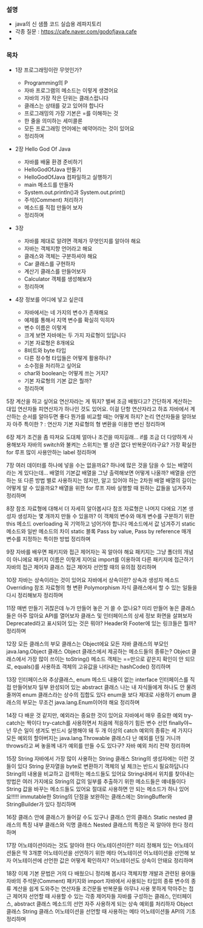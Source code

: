 ### 설명
- java의 신 샘플 코드 실습용 레파지토리
- 각종 질문 : https://cafe.naver.com/godofjava.cafe
- 

### 목차
- 1장 프로그래밍이란 무엇인가?
  - Programming의 P
  - 자바 프로그램의 메소드는 이렇게 생겼어요
  - 자바의 가장 작은 단위는 클래스랍니다
  - 클래스는 상태를 갖고 있어야 합니다
  - 프로그래밍의 가장 기본은 =를 이해하는 것
  - 한 줄을 의미하는 세미콜론
  - 모든 프로그래밍 언어에는 예약어라는 것이 있어요
  - 정리하며

- 2장 Hello God Of Java
  - 자바를 배울 환경 준비하기
  - HelloGodOfJava 만들기
  - HelloGodOfJava 컴파일하고 실행하기
  - main 메소드를 만들자
  - System.out.println()과 System.out.print()
  - 주석(Comment) 처리하기
  - 메소드를 직접 만들어 보자
  - 정리하며

 - 3장 
   - 자바를 제대로 알려면 객체가 무엇인지를 알아야 해요
   - 자바는 객체지향 언어라고 해요
   - 클래스와 객체는 구분하셔야 해요
   - Car 클래스를 구현하자
   - 계산기 클래스를 만들어보자
   - Calculator 객체를 생성해보자
   - 정리하며

 - 4장 정보를 어디에 넣고 싶은데
   - 자바에서는 네 가지의 변수가 존재해요
   - 예제를 통해서 지역 변수를 확실히 익히자
   - 변수 이름은 이렇게
   - 크게 보면 자바에는 두 가지 자료형이 있답니다
   - 기본 자료형은 8개에요
   - 8비트와 byte 타입
   - 다른 정수형 타입들은 어떻게 활용하나?
   - 소수점을 처리하고 싶어요
   - char와 boolean는 어떻게 쓰는 거지?
   - 기본 자료형의 기본 값은 뭘까?
   - 정리하며

5장 계산을 하고 싶어요
연산자라는 게 뭐지? 벌써 조금 배웠다고?
간단하게 계산하는 대입 연산자들
피연산자가 하나인 것도 있어요. 이걸 단항 연산자라고 하죠
자바에서 계산하는 순서를 알아두면 좋다
뭔가를 비교할 때는 어떻게 하지?
논리 연산자들을 알아보자
아주 특이한 ? : 연산자
기본 자료형의 형 변환을 이용한 변신
정리하며

6장 제가 조건을 좀 따져요
도대체 얼마나 조건을 따지길래…
if를 조금 더 다양하게 사용해보자
자바의 switch와 불켜는 스위치는 별 상관 없다
반복문이라구요?
가장 확실한 for 루프
많이 사용안하는 label
정리하며

7장 여러 데이터를 하나에 넣을 수는 없을까요?
하나에 많은 것을 담을 수 있는 배열이라는 게 있다는데…
배열의 기본값
배열을 그냥 출력해보면 어떻게 나올까?
배열을 선언하는 또 다른 방법
별로 사용하지는 않지만, 알고 있어야 하는 2차원 배열
배열의 길이는 어떻게 알 수 있을까요?
배열을 위한 for 루프
자바 실행할 때 원하는 값들을 넘겨주자
정리하며

8장 참조 자료형에 대해서 더 자세히 알아봅시다
참조 자료형은 나머지 다에요
기본 생성자
생성자는 몇 개까지 만들 수 있을까?
이 객체의 변수와 매개 변수를 구분하기 위한 this
메소드 overloading
꼭 기억하고 넘어가야 합니다
메소드에서 값 넘겨주기
static 메소드와 일반 메소드의 차이
static 블록
Pass by value, Pass by reference
매개 변수를 지정하는 특이한 방법
정리하며

9장 자바를 배우면 패키지와 접근 제어자는 꼭 알아야 해요
패키지는 그냥 폴더의 개념이 아니에요
패키지 이름은 이렇게 지어요
import를 이용하여 다른 패키지에 접근하기
자바의 접근 제어자
클래스 접근 제어자 선언할 때의 유의점
정리하며

10장 자바는 상속이라는 것이 있어요
자바에서 상속이란?
상속과 생성자
메소드 Overriding
참조 자료형의 형 변환
Polymorphism
자식 클래스에서 할 수 있는 일들을 다시 정리해보자
정리하며

11장 매번 만들기 귀찮은데 누가 만들어 놓은 거 쓸 수 없나요?
미리 만들어 놓은 클래스들은 아주 많아요
API를 열어보자
클래스 및 인터페이스의 상세 정보 화면을 살펴보자
Deprecated라고 표시되어 있는 것은 뭐야?
Header와 Footer에 있는 링크들은 뭘까?
정리하며

12장 모든 클래스의 부모 클래스는 Object에요
모든 자바 클래스의 부모인 java.lang.Object 클래스
Object 클래스에서 제공하는 메소드들의 종류는?
Object 클래스에서 가장 많이 쓰이는 toString() 메소드
객체는 ==만으로 같은지 확인이 안 되므로, equals()를 사용하죠
객체의 고유값을 나타내는 hashCode()
정리하며

13장 인터페이스와 추상클래스, enum
메소드 내용이 없는 interface
인터페이스를 직접 만들어보자
일부 완성되어 있는 abstract 클래스
나는 내 자식들에게 하나도 안 물려 줄꺼여
enum 클래스라는 상수의 집합도 있다
enum을 보다 제대로 사용하기
enum 클래스의 부모는 무조건 java.lang.Enum이어야 해요
정리하며

14장 다 배운 것 같지만, 예외라는 중요한 것이 있어요
자바에서 매우 중요한 예외
try-catch는 짝이다
try-catch를 사용하면서 처음에 적응하기 힘든 변수 선언
finally야~ 넌 무슨 일이 생겨도 반드시 실행해야 돼
두 개 이상의 catch
예외의 종류는 세 가지다
모든 예외의 할아버지는 java.lang.Throwable 클래스다
난 예외를 던질 거니까 throws라고 써 놓을께
내가 예외를 만들 수도 있다구?
자바 예외 처리 전략
정리하며

15장 String
자바에서 가장 많이 사용하는 String 클래스
String의 생성자에는 이런 것들이 있다
String 문자열을 byte로 변환하기
객체의 널 체크는 반드시 필요하답니다
String의 내용을 비교하고 검색하는 메소드들도 있어요
String내에서 위치를 찾아내는 방법은 여러 가지에요
String의 값의 일부를 추출하기 위한 메소드들은 얘네들이다
String 값을 바꾸는 메소드들도 있어요
절대로 사용하면 안 되는 메소드가 하나 있어요!!!!!
immutable한 String의 단점을 보완하는 클래스에는 StringBuffer와 StringBuilder가 있다
정리하며

16장 클래스 안에 클래스가 들어갈 수도 있구나
클래스 안의 클래스
Static nested 클래스의 특징
내부 클래스와 익명 클래스
Nested 클래스의 특징은 꼭 알아야 한다
정리하며

17장 어노테이션이라는 것도 알아야 한다
어노테이션이란?
미리 정해져 있는 어노테이션들은 딱 3개뿐
어노테이션을 선언하기 위한 메타 어노테이션
어노테이션을 선언해 보자
어노테이션에 선언한 값은 어떻게 확인하지?
어노테이션도 상속이 안돼요
정리하며

18장 이제 기본 문법은 거의 다 배웠으니 정리해 봅시다
객체지향 개발과 관련된 용어들
자바의 주석문(Comment)
패키지와 import
자바에서 사용되는 타입의 종류
변수의 종류
계산을 쉽게 도와주는 연산자들
조건문들
반복문들
아무나 사용 못하게 막아주는 접근 제어자
선언할 때 사용할 수 있는 각종 제어자들
자바를 구성하는 클래스, 인터페이스, abstract 클래스
메소드의 선언
자주 사용하게 되는 상속
예외를 처리하자
Object 클래스
String 클래스
어노테이션을 선언할 때 사용하는 메타 어노테이션들
API의 기초
정리하며
